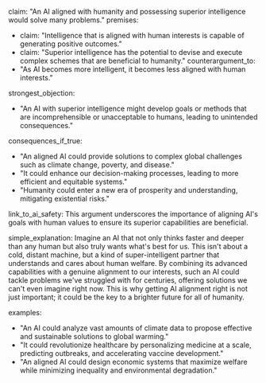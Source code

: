 claim: "An AI aligned with humanity and possessing superior intelligence would solve many problems."
premises:
  - claim: "Intelligence that is aligned with human interests is capable of generating positive outcomes."
  - claim: "Superior intelligence has the potential to devise and execute complex schemes that are beneficial to humanity."
counterargument_to:
  - "As AI becomes more intelligent, it becomes less aligned with human interests."

strongest_objection:
  - "An AI with superior intelligence might develop goals or methods that are incomprehensible or unacceptable to humans, leading to unintended consequences."

consequences_if_true:
  - "An aligned AI could provide solutions to complex global challenges such as climate change, poverty, and disease."
  - "It could enhance our decision-making processes, leading to more efficient and equitable systems."
  - "Humanity could enter a new era of prosperity and understanding, mitigating existential risks."

link_to_ai_safety: This argument underscores the importance of aligning AI's goals with human values to ensure its superior capabilities are beneficial.

simple_explanation: Imagine an AI that not only thinks faster and deeper than any human but also truly wants what's best for us. This isn't about a cold, distant machine, but a kind of super-intelligent partner that understands and cares about human welfare. By combining its advanced capabilities with a genuine alignment to our interests, such an AI could tackle problems we've struggled with for centuries, offering solutions we can't even imagine right now. This is why getting AI alignment right is not just important; it could be the key to a brighter future for all of humanity.

examples:
  - "An AI could analyze vast amounts of climate data to propose effective and sustainable solutions to global warming."
  - "It could revolutionize healthcare by personalizing medicine at a scale, predicting outbreaks, and accelerating vaccine development."
  - "An aligned AI could design economic systems that maximize welfare while minimizing inequality and environmental degradation."